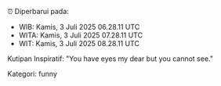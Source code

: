 ⏰ Diperbarui pada:
- WIB: Kamis, 3 Juli 2025 06.28.11 UTC
- WITA: Kamis, 3 Juli 2025 07.28.11 UTC
- WIT: Kamis, 3 Juli 2025 08.28.11 UTC

Kutipan Inspiratif:
"You have eyes my dear but you cannot see."


Kategori: funny

